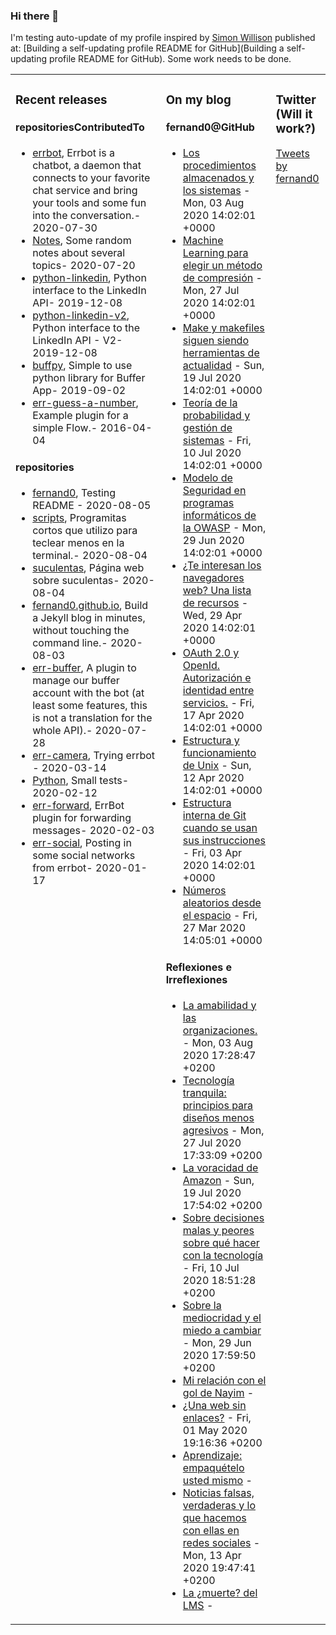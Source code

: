 ### Hi there 👋

I'm testing auto-update of my profile inspired by [Simon Willison](https://simonwillison.net/) published at: [Building a self-updating profile README for GitHub](Building a self-updating profile README for GitHub).
Some work needs to be done.

<!--
Currently working on [Datasette](https://datasette.readthedocs.io/) and associated projects. Read [my blog](https://simonwillison.net/) or [follow @simonw on Twitter](https://twitter.com/simonw).
--> 

<table><tr><td valign="top">

### Recent releases
<!-- recent_releases starts -->


#### repositoriesContributedTo
* [errbot](https://github.com/errbotio/errbot/projects),  Errbot is a chatbot, a daemon that connects to your favorite chat service and bring your tools and some fun into the conversation.- 2020-07-30
* [Notes](https://github.com/jgbarah/Notes/projects),  Some random notes about several topics- 2020-07-20
* [python-linkedin](https://github.com/ozgur/python-linkedin/projects),  Python interface to the LinkedIn API- 2019-12-08
* [python-linkedin-v2](https://github.com/HootsuiteLabs/python-linkedin-v2/projects),  Python interface to the LinkedIn API - V2- 2019-12-08
* [buffpy](https://github.com/vtemian/buffpy/projects),  Simple to use python library for Buffer App- 2019-09-02
* [err-guess-a-number](https://github.com/errbotio/err-guess-a-number/projects),  Example plugin for a simple Flow.- 2016-04-04

#### repositories
* [fernand0](https://github.com/fernand0/fernand0/projects),  Testing README - 2020-08-05
* [scripts](https://github.com/fernand0/scripts/projects),  Programitas cortos que utilizo para teclear menos en la terminal.- 2020-08-04
* [suculentas](https://github.com/fernand0/suculentas/projects),  Página web sobre suculentas- 2020-08-04
* [fernand0.github.io](https://github.com/fernand0/fernand0.github.io/projects),  Build a Jekyll blog in minutes, without touching the command line.- 2020-08-03
* [err-buffer](https://github.com/fernand0/err-buffer/projects),  A plugin to manage our buffer account with the bot (at least some features, this is not a translation for the whole API).- 2020-07-28
* [err-camera](https://github.com/fernand0/err-camera/projects),  Trying errbot - 2020-03-14
* [Python](https://github.com/fernand0/Python/projects),  Small tests- 2020-02-12
* [err-forward](https://github.com/fernand0/err-forward/projects),  ErrBot plugin for forwarding messages- 2020-02-03
* [err-social](https://github.com/fernand0/err-social/projects),  Posting in some social networks from errbot- 2020-01-17
<!-- recent_releases ends -->
</td><td valign="top">

### On my blog
<!-- blog starts -->


#### fernand0@GitHub
* [Los procedimientos almacenados y los sistemas](http://fernand0.github.io/procedimientos-almacenados/) - Mon, 03 Aug 2020 14:02:01 +0000
* [Machine Learning para elegir un método de compresión](http://fernand0.github.io/machine-learning-compresion/) - Mon, 27 Jul 2020 14:02:01 +0000
* [Make y makefiles siguen siendo herramientas de actualidad](http://fernand0.github.io/makefile-lenguaje-desarrollo/) - Sun, 19 Jul 2020 14:02:01 +0000
* [Teoría de la probabilidad y gestión de sistemas](http://fernand0.github.io/probabilidades-y-programacion-sistemas/) - Fri, 10 Jul 2020 14:02:01 +0000
* [Modelo de Seguridad en programas informáticos de la OWASP](http://fernand0.github.io/owasp-modelos-madurez/) - Mon, 29 Jun 2020 14:02:01 +0000
* [¿Te interesan los navegadores web? Una lista de recursos](http://fernand0.github.io/recursos-sobre-navegadores/) - Wed, 29 Apr 2020 14:02:01 +0000
* [OAuth 2.0 y OpenId. Autorización e identidad entre servicios.](http://fernand0.github.io/guia-ilustrada-oauth/) - Fri, 17 Apr 2020 14:02:01 +0000
* [Estructura y funcionamiento de Unix](http://fernand0.github.io/funcionamiento-unix/) - Sun, 12 Apr 2020 14:02:01 +0000
* [Estructura interna de Git cuando se usan sus instrucciones](http://fernand0.github.io/funcionamiento-git-interno/) - Fri, 03 Apr 2020 14:02:01 +0000
* [Números aleatorios desde el espacio](http://fernand0.github.io/numeros-aletaorios-espacio/) - Fri, 27 Mar 2020 14:05:01 +0000

#### Reflexiones e Irreflexiones
* [La amabilidad y las organizaciones.](http://fernand0.blogalia.com//historias/78239) - Mon, 03 Aug 2020 17:28:47 +0200
* [Tecnolog&#237;a tranquila: principios para dise&#241;os menos agresivos](http://fernand0.blogalia.com//historias/78232) - Mon, 27 Jul 2020 17:33:09 +0200
* [La voracidad de Amazon](http://fernand0.blogalia.com//historias/78229) - Sun, 19 Jul 2020 17:54:02 +0200
* [Sobre decisiones malas y peores sobre qu&#233; hacer con la tecnolog&#237;a](http://fernand0.blogalia.com//historias/78225) - Fri, 10 Jul 2020 18:51:28 +0200
* [Sobre la mediocridad y el miedo a cambiar](http://fernand0.blogalia.com//historias/78221) - Mon, 29 Jun 2020 17:59:50 +0200
* [Mi relaci&#243;n con el gol de Nayim](http://fernand0.blogalia.com//historias/78183) - 
* [&#191;Una web sin enlaces?](http://fernand0.blogalia.com//historias/78177) - Fri, 01 May 2020 19:16:36 +0200
* [Aprendizaje: empaqu&#233;telo usted mismo](http://fernand0.blogalia.com//historias/78171) - 
* [Noticias falsas, verdaderas y lo que hacemos con ellas en redes sociales](http://fernand0.blogalia.com//historias/78166) - Mon, 13 Apr 2020 19:47:41 +0200
* [La &#191;muerte? del LMS](http://fernand0.blogalia.com//historias/78161) - 
<!-- blog ends -->
<!--
More on [simonwillison.net](https://simonwillison.net/)
-->
</td><td valign="top">

### Twitter (Will it work?)
<!-- tils starts -->
<a class="twitter-timeline" href="https://twitter.com/fernand0?ref_src=twsrc%5Etfw">Tweets by fernand0</a> <script async src="https://platform.twitter.com/widgets.js" charset="utf-8"></script> 
<!--
* [How to deploy a folder with a Dockerfile to Cloud Run](https://github.com/simonw/til/blob/master/cloudrun/ship-dockerfile-to-cloud-run.md) - 2020-08-05
* [SQLite BLOB literals](https://github.com/simonw/til/blob/master/sqlite/blob-literals.md) - 2020-07-29
* [PostgreSQL full-text search in the Django Admin](https://github.com/simonw/til/blob/master/django/postgresql-full-text-search-admin.md) - 2020-07-25
* [Implementing a "copy to clipboard" button](https://github.com/simonw/til/blob/master/javascript/copy-button.md) - 2020-07-23
* [Updating a Markdown table of contents with a GitHub Action](https://github.com/simonw/til/blob/master/github-actions/markdown-table-of-contents.md) - 2020-07-22
-->
<!-- tils ends -->
<!--
More on [til.simonwillison.net](https://til.simonwillison.net/)
-->
</td></tr></table>

<!--
<a href="https://github.com/simonw/simonw/actions"><img src="https://github.com/simonw/simonw/workflows/Build%20README/badge.svg" align="right" alt="Build README"></a> <a href="https://simonwillison.net/2020/Jul/10/self-updating-profile-readme/">How this works</a>

-->
<!--
**fernand0/fernand0** is a ✨ _special_ ✨ repository because its `README.md` (this file) appears on your GitHub profile.

Here are some ideas to get you started:

- 🔭 I’m currently working on ...
- 🌱 I’m currently learning ...
- 👯 I’m looking to collaborate on ...
- 🤔 I’m looking for help with ...
- 💬 Ask me about ...
- 📫 How to reach me: ...
- 😄 Pronouns: ...
- ⚡ Fun fact: ...
-->
